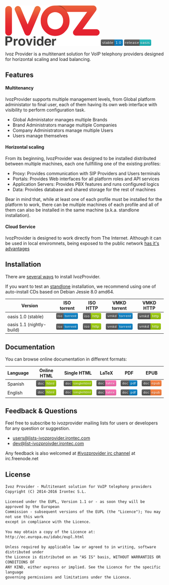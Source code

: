 ![IvozProvider Logo](portals/public/images/logoprovider.png) ![stable](portals/public/images/stable-1.0-blue.png) ![release](portals/public/images/release-oasis-14b9bc.png)

Ivoz Provider is a multitenant solution for VoIP telephony providers designed for horizontal scaling and load balancing.

## Features
#### Multitenancy
IvozProvider supports multiple management levels, from Global platform administator to final user, each of them having its own web interface with visibility to perform configuration task.

 * Global Administator manages multiple Brands
 * Brand Administrators manage multiple Companies
 * Company Administrators manage multiple Users
 * Users manage themselves

#### Horizontal scaling
From its beginning, IvozProvider was designed to be installed distributed between multiple machines, each one fullfilling one of the existing profiles:

 * Proxy: Provides communication with SIP Providers and Users terminals
 * Portals: Provides Web interfaces for all platform roles and API services
 * Application Servers: Provides PBX features and runs configured logics
 * Data: Provides database and shared storage for the rest of machines

Bear in mind that, while at least one of each profile must be installed for the platform to work, there can be multiple machines of each profile and all of them can also be installed in the same machine (a.k.a. standlone installation).

#### Cloud Service
IvozProvider is designed to work directly from The Internet. Although it can be used in local enviromnets, being exposed to the public network [has it's advantages](https://ironart3mis.github.io/ivozprovider/es/intro/what_is_ivozprovider.html#expuesta-a-la-red-publica)

## Installation

There are [several ways](https://ironart3mis.github.io/ivozprovider/en/installation) to install IvozProvider. 

If you want to test an [standlone](https://ironart3mis.github.io/ivozprovider/en/installation/install_types.html#instalacion-standalone) installation, we recommend using one of auto-install CDs based on Debian Jessie 8.0 amd64.


| Version  | ISO torrent | ISO HTTP | VMKD torrent | VMKD HTTP |
|----------|:-----------:|:--------:|:------------:|:---------:|
|oasis 1.0 (stable) | [![iso torrent](portals/public/images/iso-torrent-blue.png)](http://daily.ivozprovider.irontec.com/torrents/ivozprovider-1.0-oasis-amd64-iso.torrent) |[![iso http](portals/public/images/iso-http-green.png)](http://daily.ivozprovider.irontec.com/torrents/ivozprovider-1.0-oasis-amd64.iso)| [![vmkd torrent](portals/public/images/vmkd-torrent-blue.png)](http://daily.ivozprovider.irontec.com/torrents/ivozprovider-1.0-oasis-amd64.torrent) |[![vmkd http](portals/public/images/vmkd-http-green.png)](http://daily.ivozprovider.irontec.com/torrents/ivozprovider-1.0-oasis-amd64.iso)|
|oasis 1.1 (nightly-build) | [![iso torrent](portals/public/images/iso-torrent-blue.png)](http://daily.ivozprovider.irontec.com/torrents/ivozprovider-1.0-oasis-amd64-iso.torrent) |[![iso http](portals/public/images/iso-http-green.png)](http://daily.ivozprovider.irontec.com/torrents/ivozprovider-1.0-oasis-amd64.iso)| [![vmkd torrent](portals/public/images/vmkd-torrent-blue.png)](http://daily.ivozprovider.irontec.com/torrents/ivozprovider-1.0-oasis-amd64.torrent) |[![vmkd http](portals/public/images/vmkd-http-green.png)](http://daily.ivozprovider.irontec.com/torrents/ivozprovider-1.0-oasis-amd64.iso)|


## Documentation

You can browse online documentation in different formats:

| Language | Online HTML | Single HTML | LaTeX | PDF | EPUB |
|----------|:-----------:|:-----------:|:-----:|:---:|:----:|
| Spanish  | [![badge html](portals/public/images/doc-html-green.png)](https://ironArt3mis.github.io/ivozprovider/es) | [![badge singlehtml](portals/public/images/doc-singlehtml-green.png)](https://ironArt3mis.github.io/ivozprovider/essingle) | [![badge latex](portals/public/images/doc-latex-ff69b4.png)](https://ironart3mis.github.io/ivozprovider/eslatex/IvozProvider-1.0-oasis-es.tex) | [![badge pdf](portals/public/images/doc-pdf-blue.png)](https://ironart3mis.github.io/ivozprovider/eslatex/IvozProvider-1.0-oasis-es.pdf) | [![badge epub](portals/public/images/doc-epub-orange.png)](https://ironart3mis.github.io/ivozprovider/esepub/IvozProvider-1.0-oasis-es.epub) |
| English  | [![badge html](portals/public/images/doc-html-green.png)](https://ironArt3mis.github.io/ivozprovider/en) | [![badge singlehtml](portals/public/images/doc-singlehtml-green.png)](https://ironArt3mis.github.io/ivozprovider/ensingle) | [![badge latex](portals/public/images/doc-latex-ff69b4.png)](https://ironart3mis.github.io/ivozprovider/enlatex/IvozProvider-1.0-oasis-es.tex) | [![badge pdf](portals/public/images/doc-pdf-blue.png)](https://ironart3mis.github.io/ivozprovider/enlatex/IvozProvider-1.0-oasis-es.pdf) | [![badge epub](portals/public/images/doc-epub-orange.png)](https://ironart3mis.github.io/ivozprovider/esepub/IvozProvider-1.0-oasis-es.epub) |


## Feedback & Questions

Feel free to subscribe to ivozprovider mailing lists for users or developers for any question
or suggestion.

 - users@lists-ivozprovider.irontec.com
 - dev@list-ivozproivder.irontec.com

Any feedback is also welcomed at [#ivozprovider irc channel](https://webchat.freenode.net/?channels=ivozprovider) at irc.freenode.net

## License
    Ivoz Provider - Multitenant solution for VoIP telephony providers
    Copyright (C) 2014-2016 Irontec S.L.

    Licensed under the EUPL, Version 1.1 or - as soon they will be approved by the European
    Commission - subsequent versions of the EUPL (the "Licence"); You may not use this work
    except in compliance with the Licence.

    You may obtain a copy of the Licence at:
    http://ec.europa.eu/idabc/eupl.html

    Unless required by applicable law or agreed to in writing, software distributed under
    the Licence is distributed on an "AS IS" basis, WITHOUT WARRANTIES OR CONDITIONS OF
    ANY KIND, either express or implied. See the Licence for the specific language
    governing permissions and limitations under the Licence.


